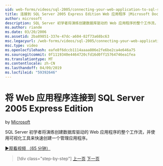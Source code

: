 ```yaml
---
uid: web-forms/videos/sql-2005/connecting-your-web-application-to-sql-server-2005-express-edition
title: 连接到 SQL Server 2005 Express Edition Web 应用程序 |Microsoft Docs
author: microsoft
description: SQL Server 初学者将演练创建数据库驱动的 Web 应用程序的整个工作流，并使用可视化工具来快速创建 administrat...
ms.author: riande
ms.date: 03/20/2006
ms.assetid: 2ba89851-337e-47dc-a604-82f73a68bc63
msc.legacyurl: /web-forms/videos/sql-2005/connecting-your-web-application-to-sql-server-2005-express-edition
msc.type: video
ms.openlocfilehash: eafe8f6dccb1114aaaa806e2fe6be2ca4e646a75
ms.sourcegitcommit: 0f1119340e4464720cfd16d0ff15764746ea1fea
ms.translationtype: MT
ms.contentlocale: zh-CN
ms.lasthandoff: 04/09/2019
ms.locfileid: "59392646"
---
```

# <a name="connecting-your-web-application-to-sql-server-2005-express-edition"></a>将 Web 应用程序连接到 SQL Server 2005 Express Edition

by [Microsoft](https://github.com/microsoft)

SQL Server 初学者将演练创建数据库驱动的 Web 应用程序的整个工作流，并使用可视化工具来快速创建一个管理应用程序。

[&#9654;观看视频 （65 分钟）](https://channel9.msdn.com/Blogs/ASP-NET-Site-Videos/connecting-your-web-application-to-sql-server-2005-express-edition)

> [!div class="step-by-step"]
> [上一页](understanding-security-and-network-connectivity.md)
> [下一页](using-sql-server-management-studio.md)
